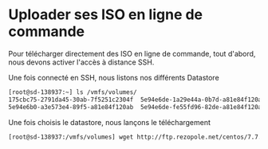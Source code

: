 # Uploader ses ISO en ligne de commande

Pour télécharger directement des ISO en ligne de commande, tout
d'abord, nous devons activer l'accès à distance SSH.

Une fois connecté en SSH, nous listons nos différents Datastore

``` bash
[root@sd-138937:~] ls /vmfs/volumes/
175cbc75-2791da45-30ab-7f5251c2304f  5e94e6de-1a29e44a-0b7d-a81e84f120ab  5e94f09f-c5361e02-1601-a81e84f120ab  datastore1
5e94e6b0-a3e573e4-89f5-a81e84f120ab  5e94e6de-fe55fd96-82de-a81e84f120ab  SSD                                  e9156572-a7b7f9e4-723f-31781f79407c
```

Une fois choisis le datastore, nous lançons le téléchargement

``` bash
[root@sd-138937:/vmfs/volumes] wget http://ftp.rezopole.net/centos/7.7.1908/isos/x86_64/CentOS-7-x86_64-NetInstall-1908.iso
```
